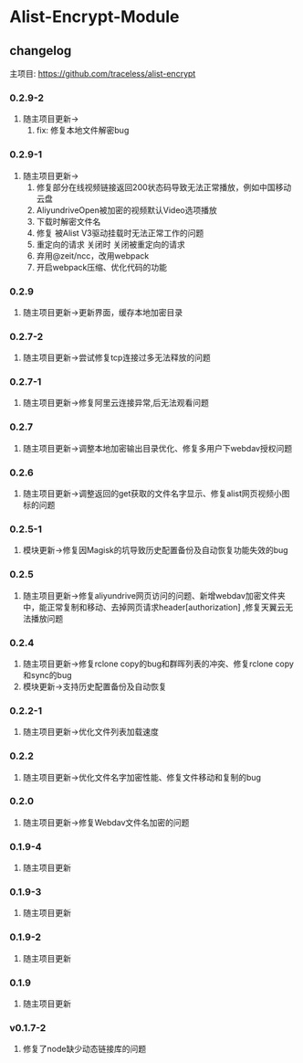 # Alist-Encrypt-Module

## changelog

主项目: https://github.com/traceless/alist-encrypt

### 0.2.9-2

1. 随主项目更新->
   1. fix: 修复本地文件解密bug

### 0.2.9-1

1. 随主项目更新->
   1. 修复部分在线视频链接返回200状态码导致无法正常播放，例如中国移动云盘
   2. AliyundriveOpen被加密的视频默认Video选项播放
   3. 下载时解密文件名
   4. 修复 被Alist V3驱动挂载时无法正常工作的问题
   5. 重定向的请求 关闭时 关闭被重定向的请求
   6. 弃用@zeit/ncc，改用webpack
   7. 开启webpack压缩、优化代码的功能

### 0.2.9

1. 随主项目更新->更新界面，缓存本地加密目录

### 0.2.7-2

1. 随主项目更新->尝试修复tcp连接过多无法释放的问题

### 0.2.7-1

1. 随主项目更新->修复阿里云连接异常,后无法观看问题

### 0.2.7

1. 随主项目更新->调整本地加密输出目录优化、修复多用户下webdav授权问题

### 0.2.6

1. 随主项目更新->调整返回的get获取的文件名字显示、修复alist网页视频小图标的问题

### 0.2.5-1

1. 模块更新->修复因Magisk的坑导致历史配置备份及自动恢复功能失效的bug

### 0.2.5
1. 随主项目更新->修复aliyundrive网页访问的问题、新增webdav加密文件夹中，能正常复制和移动、去掉网页请求header[authorization] ,修复天翼云无法播放问题

### 0.2.4
1. 随主项目更新->修复rclone copy的bug和群晖列表的冲突、修复rclone copy和sync的bug
2. 模块更新->支持历史配置备份及自动恢复

### 0.2.2-1
1. 随主项目更新->优化文件列表加载速度

### 0.2.2
1. 随主项目更新->优化文件名字加密性能、修复文件移动和复制的bug

### 0.2.0
1. 随主项目更新->修复Webdav文件名加密的问题

### 0.1.9-4
1. 随主项目更新

### 0.1.9-3
1. 随主项目更新

### 0.1.9-2
1. 随主项目更新

### 0.1.9
1. 随主项目更新

### v0.1.7-2

1. 修复了node缺少动态链接库的问题
